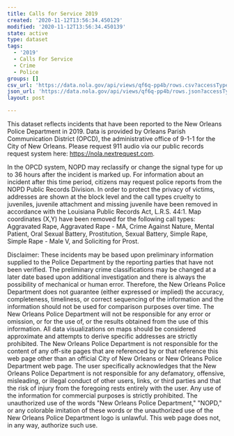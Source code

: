 ```yaml
---
title: Calls for Service 2019
created: '2020-11-12T13:56:34.450129'
modified: '2020-11-12T13:56:34.450139'
state: active
type: dataset
tags:
  - '2019'
  - Calls For Service
  - Crime
  - Police
groups: []
csv_url: 'https://data.nola.gov/api/views/qf6q-pp4b/rows.csv?accessType=DOWNLOAD'
json_url: 'https://data.nola.gov/api/views/qf6q-pp4b/rows.json?accessType=DOWNLOAD'
layout: post

---
```

This dataset reflects incidents that have been reported to the New Orleans Police Department in 2019. Data is provided by Orleans Parish Communication District (OPCD), the administrative office of 9-1-1 for the City of New Orleans. Please request 911 audio via our public records request system here: https://nola.nextrequest.com. 

In the OPCD system, NOPD may reclassify or change the signal type for up to 36 hours after the incident is marked up. For information about an incident after this time period, citizens may request police reports from the NOPD Public Records Division.  In order to protect the privacy of victims, addresses are shown at the block level and the call types cruelty to juveniles, juvenile attachment and missing juvenile have been removed in accordance with the Louisiana Public Records Act, L.R.S. 44:1.  Map coordinates (X,Y) have been removed for the following call types: Aggravated Rape, Aggravated Rape - MA, Crime Against Nature, Mental Patient, Oral Sexual Battery, Prostitution, Sexual Battery, Simple Rape, Simple Rape - Male V, and Soliciting for Prost.

Disclaimer: These incidents may be based upon preliminary information supplied to the Police Department by the reporting parties that have not been verified. The preliminary crime classifications may be changed at a later date based upon additional investigation and there is always the possibility of mechanical or human error. Therefore, the New Orleans Police Department does not guarantee (either expressed or implied) the accuracy, completeness, timeliness, or correct sequencing of the information and the information should not be used for comparison purposes over time. The New Orleans Police Department will not be responsible for any error or omission, or for the use of, or the results obtained from the use of this information. All data visualizations on maps should be considered approximate and attempts to derive specific addresses are strictly prohibited. The New Orleans Police Department is not responsible for the content of any off-site pages that are referenced by or that reference this web page other than an official City of New Orleans or New Orleans Police Department web page. The user specifically acknowledges that the New Orleans Police Department is not responsible for any defamatory, offensive, misleading, or illegal conduct of other users, links, or third parties and that the risk of injury from the foregoing rests entirely with the user. Any use of the information for commercial purposes is strictly prohibited. The unauthorized use of the words "New Orleans Police Department," "NOPD," or any colorable imitation of these words or the unauthorized use of the New Orleans Police Department logo is unlawful. This web page does not, in any way, authorize such use.
